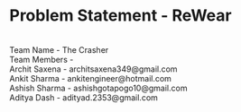 # Problem Statement - ReWear
<br>
Team Name - The Crasher
<br>
Team Members - 
               <br>
               Archit Saxena - 
               architsaxena349@gmail.com
               <br>
               Ankit Sharma -
               ankitengineer@hotmail.com
               <br>
               Ashish Sharma -
               ashishgotapogo10@gmail.com
               <br>
               Aditya Dash -
               adityad.2353@gmail.com
